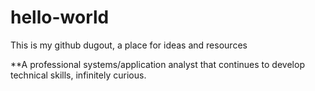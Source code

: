 # hello-world
This is my github dugout, a place for ideas and resources

**A professional systems/application analyst that continues to develop technical skills, infinitely curious.
